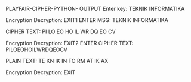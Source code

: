 PLAYFAIR-CIPHER-PYTHON-
OUTPUT
Enter key: TEKNIK INFORMATIKA

Encryption
Decryption:
EXIT1
ENTER MSG: TEKNIK INFORMATIKA

CIPHER TEXT: PI LO EO HO IL WR DQ EO CV

Encryption
Decryption:
EXIT2
ENTER CIPHER TEXT: PILOEOHOILWRDQEOCV

PLAIN TEXT: TE KN IK IN FO RM AT IK AX

Encryption
Decryption:
EXIT
